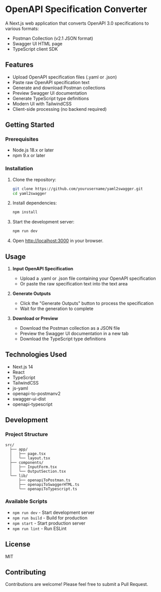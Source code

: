 # OpenAPI Specification Converter

A Next.js web application that converts OpenAPI 3.0 specifications to various formats:

- Postman Collection (v2.1 JSON format)
- Swagger UI HTML page
- TypeScript client SDK

## Features

- Upload OpenAPI specification files (.yaml or .json)
- Paste raw OpenAPI specification text
- Generate and download Postman collections
- Preview Swagger UI documentation
- Generate TypeScript type definitions
- Modern UI with TailwindCSS
- Client-side processing (no backend required)

## Getting Started

### Prerequisites

- Node.js 18.x or later
- npm 9.x or later

### Installation

1. Clone the repository:

   ```bash
   git clone https://github.com/yourusername/yaml2swagger.git
   cd yaml2swagger
   ```

2. Install dependencies:

   ```bash
   npm install
   ```

3. Start the development server:

   ```bash
   npm run dev
   ```

4. Open [http://localhost:3000](http://localhost:3000) in your browser.

## Usage

1. **Input OpenAPI Specification**

   - Upload a .yaml or .json file containing your OpenAPI specification
   - Or paste the raw specification text into the text area

2. **Generate Outputs**

   - Click the "Generate Outputs" button to process the specification
   - Wait for the generation to complete

3. **Download or Preview**
   - Download the Postman collection as a JSON file
   - Preview the Swagger UI documentation in a new tab
   - Download the TypeScript type definitions

## Technologies Used

- Next.js 14
- React
- TypeScript
- TailwindCSS
- js-yaml
- openapi-to-postmanv2
- swagger-ui-dist
- openapi-typescript

## Development

### Project Structure

```
src/
  ├── app/
  │   ├── page.tsx
  │   └── layout.tsx
  ├── components/
  │   ├── InputForm.tsx
  │   └── OutputSection.tsx
  └── lib/
      ├── openapiToPostman.ts
      ├── openapiToSwaggerHTML.ts
      └── openapiToTypescript.ts
```

### Available Scripts

- `npm run dev` - Start development server
- `npm run build` - Build for production
- `npm start` - Start production server
- `npm run lint` - Run ESLint

## License

MIT

## Contributing

Contributions are welcome! Please feel free to submit a Pull Request.

